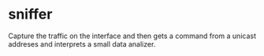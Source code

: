 # sniffer
Capture the traffic on the interface and then gets a command from a unicast addreses and interprets a small data analizer.
